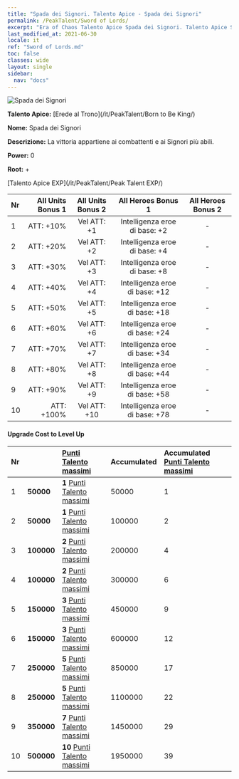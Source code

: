 ```yaml
---
title: "Spada dei Signori. Talento Apice - Spada dei Signori"
permalink: /PeakTalent/Sword of Lords/
excerpt: "Era of Chaos Talento Apice Spada dei Signori. Talento Apice Spada dei Signori. Spada dei Signori"
last_modified_at: 2021-06-30
locale: it
ref: "Sword of Lords.md"
toc: false
classes: wide
layout: single
sidebar:
  nav: "docs"
---
```


  ![Spada dei Signori](/images/pt/talent_4301.png)

  **Talento Apice:** [Erede al Trono](/it/PeakTalent/Born to Be King/)

  **Nome:** Spada dei Signori

  **Descrizione:** La vittoria appartiene ai combattenti e ai Signori più abili.

  **Power:** 0

  **Root:** +

  [Talento Apice EXP](/it/PeakTalent/Peak Talent EXP/)

  | Nr | All Units Bonus 1 | All Units Bonus 2 | All Heroes Bonus 1 | All Heroes Bonus 2 |
  |:---|--------------:|:-------------:|:-------------:|:-------------:|
  | 1 | ATT: +10% | Vel ATT: +1 | Intelligenza eroe di base: +2 | - |
  | 2 | ATT: +20% | Vel ATT: +2 | Intelligenza eroe di base: +4 | - |
  | 3 | ATT: +30% | Vel ATT: +3 | Intelligenza eroe di base: +8 | - |
  | 4 | ATT: +40% | Vel ATT: +4 | Intelligenza eroe di base: +12 | - |
  | 5 | ATT: +50% | Vel ATT: +5 | Intelligenza eroe di base: +18 | - |
  | 6 | ATT: +60% | Vel ATT: +6 | Intelligenza eroe di base: +24 | - |
  | 7 | ATT: +70% | Vel ATT: +7 | Intelligenza eroe di base: +34 | - |
  | 8 | ATT: +80% | Vel ATT: +8 | Intelligenza eroe di base: +44 | - |
  | 9 | ATT: +90% | Vel ATT: +9 | Intelligenza eroe di base: +58 | - |
  | 10 | ATT: +100% | Vel ATT: +10 | Intelligenza eroe di base: +78 | - |


#### Upgrade Cost to Level Up

  | Nr | <i class="fas fa-coins"/> | [Punti Talento massimi](/ItemsIT/con_934/) | Accumulated <i class="fas fa-coins"/> | Accumulated [Punti Talento massimi](/ItemsIT/con_934/) |
  |:---|:--------------|:-------------|:-------------|:-------------|
  | 1 | **50000** | **1** [Punti Talento massimi](/ItemsIT/con_934/) | 50000 | 1 |
  | 2 | **50000** | **1** [Punti Talento massimi](/ItemsIT/con_934/) | 100000 | 2 |
  | 3 | **100000** | **2** [Punti Talento massimi](/ItemsIT/con_934/) | 200000 | 4 |
  | 4 | **100000** | **2** [Punti Talento massimi](/ItemsIT/con_934/) | 300000 | 6 |
  | 5 | **150000** | **3** [Punti Talento massimi](/ItemsIT/con_934/) | 450000 | 9 |
  | 6 | **150000** | **3** [Punti Talento massimi](/ItemsIT/con_934/) | 600000 | 12 |
  | 7 | **250000** | **5** [Punti Talento massimi](/ItemsIT/con_934/) | 850000 | 17 |
  | 8 | **250000** | **5** [Punti Talento massimi](/ItemsIT/con_934/) | 1100000 | 22 |
  | 9 | **350000** | **7** [Punti Talento massimi](/ItemsIT/con_934/) | 1450000 | 29 |
  | 10 | **500000** | **10** [Punti Talento massimi](/ItemsIT/con_934/) | 1950000 | 39 |
